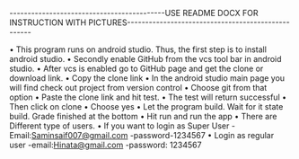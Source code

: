 -------------------------------------------USE README DOCX FOR INSTRUCTION WITH PICTURES---------------------------------------------------


•	This program runs on android studio. Thus, the first step is to install android studio.
•	Secondly enable GitHub from the vcs tool bar in  android studio.
•	After vcs is enabled go to GitHub page and get the clone or download link.
•	Copy the clone link
•	In the android studio main page you will find check out project from version control
•	Choose git from that option 
•	Paste the clone link and hit test.
•	The test will return successful
•	Then click on clone
•	Choose yes
•	Let the program build. Wait for it state build. Grade finished at the bottom
•	Hit run and run the app
•	There are Different type of users. 
•	If you want to login as Super User
-Email:Saminsaif007@gmail.com
-password-1234567
•	Login as regular user
-email:Hinata@gmail.com	
-password: 1234567
 


